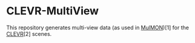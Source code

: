 # CLEVR-MultiView
This repository generates multi-view data (as used in [MulMON](https://github.com/NanboLi/MulMON))\[1\] for the [CLEVR](https://github.com/facebookresearch/clevr-dataset-gen)\[2\] scenes.  
